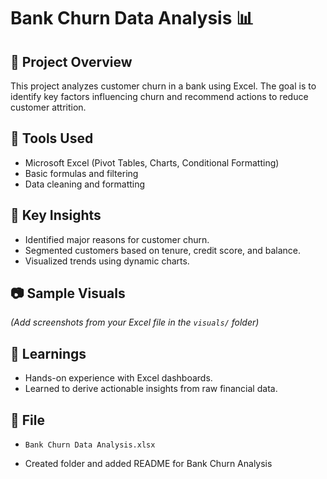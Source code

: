 # Bank Churn Data Analysis 📊

## 📁 Project Overview
This project analyzes customer churn in a bank using Excel. The goal is to identify key factors influencing churn and recommend actions to reduce customer attrition.

## 🧰 Tools Used
- Microsoft Excel (Pivot Tables, Charts, Conditional Formatting)
- Basic formulas and filtering
- Data cleaning and formatting

## 📌 Key Insights
- Identified major reasons for customer churn.
- Segmented customers based on tenure, credit score, and balance.
- Visualized trends using dynamic charts.

## 📷 Sample Visuals
*(Add screenshots from your Excel file in the `visuals/` folder)*

## 🧠 Learnings
- Hands-on experience with Excel dashboards.
- Learned to derive actionable insights from raw financial data.

## 📎 File
- `Bank Churn Data Analysis.xlsx`

- Created folder and added README for Bank Churn Analysis

